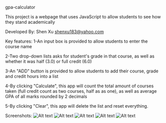 gpa-calculator

This project is a webpage that uses JavaScript to allow students to see how they stand academically

Developed By: Shen Xu shenxu183@yahoo.com 

Key features:
  1-An input box is provided to allow students to enter the course name

  2-Two drop-down lists asks for student's grade in that course, as well as whether it was half (3.0) or full credit (6.0)
  
  3-An "ADD" button is provided to allow students to add their course, grade and credit hours into a list
  
  4-By clicking "Calculate", this app will count the total amount of courses taken (full credit count as two courses, half as as one), as well as average GPA of all marks rounded by 2 decimals
  
  5-By clicking "Clear", this app will delete the list and reset everything.
  
Screenshots:
![Alt text](https://github.com/JBV777/gpa-calculator/blob/master/5.png)
![Alt text](https://github.com/JBV777/gpa-calculator/blob/master/6.png)
![Alt text](https://github.com/JBV777/gpa-calculator/blob/master/7.png)
![Alt text](https://github.com/JBV777/gpa-calculator/blob/master/8.png)
![Alt text](https://github.com/JBV777/gpa-calculator/blob/master/9.png)
